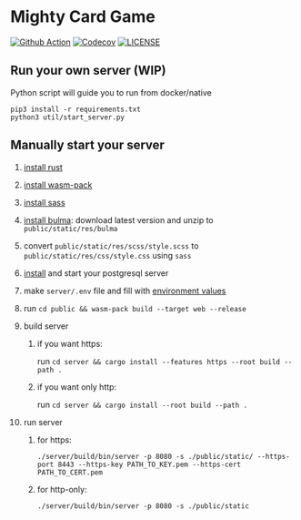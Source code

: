 # Mighty Card Game

[![Github Action](https://img.shields.io/github/workflow/status/buttercrab/web-mighty/build?style=flat-square)](https://github.com/buttercrab/web-mighty/actions)
[![Codecov](https://img.shields.io/codecov/c/github/buttercrab/web-mighty?style=flat-square)](https://codecov.io/gh/buttercrab/web-mighty)
[![LICENSE](https://img.shields.io/github/license/buttercrab/web-mighty?style=flat-square)](https://github.com/buttercrab/web-mighty/blob/master/LICENSE)

## Run your own server (WIP)

Python script will guide you to run from docker/native

```shell script
pip3 install -r requirements.txt
python3 util/start_server.py
```

## Manually start your server

1. [install rust](https://www.rust-lang.org/tools/install)

1. [install wasm-pack](https://rustwasm.github.io/wasm-pack/installer/)

1. [install sass](https://sass-lang.com/install)

1. [install bulma](https://bulma.io/): download latest version and unzip to `public/static/res/bulma`

1. convert `public/static/res/scss/style.scss` to `public/static/res/css/style.css` using `sass`

1. [install](https://www.postgresql.org/download/) and start your postgresql server

1. make `server/.env` file and fill with [environment values](https://github.com/buttercrab/web-mighty/blob/master/server/README.md)

1. run `cd public && wasm-pack build --target web --release`

1. build server

   1) if you want https:
      
      run `cd server && cargo install --features https --root build --path .`
      
   1) if you want only http:
      
      run `cd server && cargo install --root build --path .`

1. run server

   1) for https:
   
      `./server/build/bin/server -p 8080 -s ./public/static/ --https-port 8443 --https-key PATH_TO_KEY.pem --https-cert PATH_TO_CERT.pem`
      
   1) for http-only:
   
      `./server/build/bin/server -p 8080 -s ./public/static`